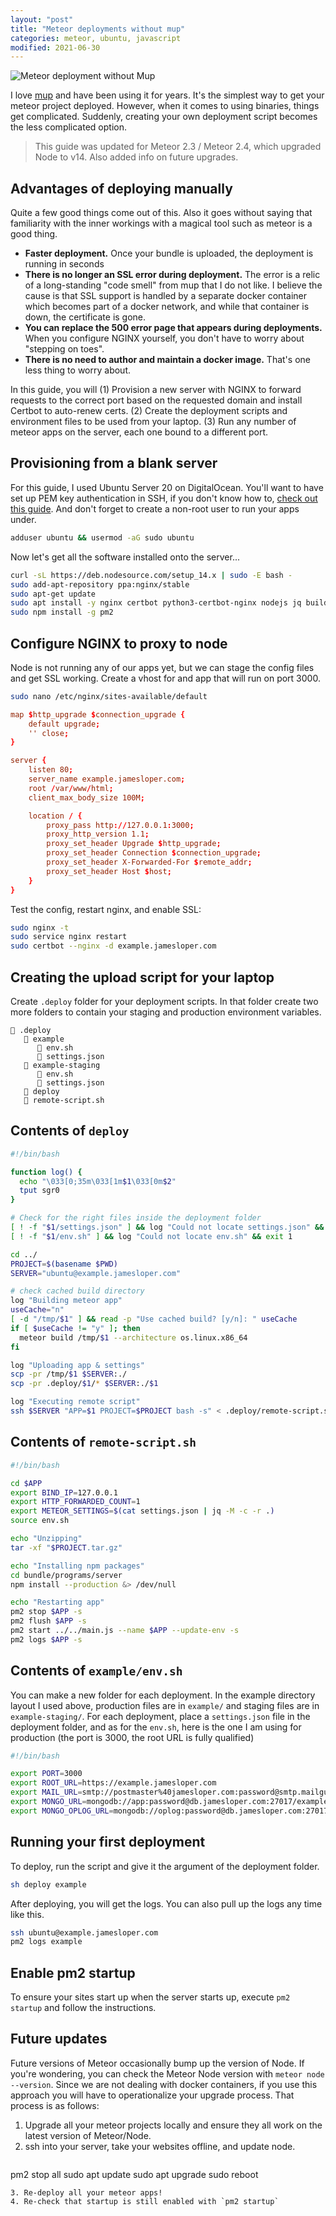 ```yaml
---
layout: "post"
title: "Meteor deployments without mup"
categories: meteor, ubuntu, javascript 
modified: 2021-06-30
---
```


<img src="/assets/meteor-deployment.png" alt="Meteor deployment without Mup" class="banner"/>

I love [mup](http://meteor-up.com/) and have been using it for years. It's the simplest way to get your meteor project deployed. However, when it comes to using binaries, things get complicated. Suddenly, creating your own deployment script becomes the less complicated option.

<!--more-->

> This guide was updated for Meteor 2.3 / Meteor 2.4, which upgraded Node to v14. Also added info on future upgrades.

## Advantages of deploying manually

Quite a few good things come out of this. Also it goes without saying that familiarity with the inner workings with a magical tool such as meteor is a good thing.

- **Faster deployment.** Once your bundle is uploaded, the deployment is running in seconds
- **There is no longer an SSL error during deployment.** The error is a relic of a long-standing "code smell" from mup that I do not like. I believe the cause is that SSL support is handled by a separate docker container which becomes part of a docker network, and while that container is down, the certificate is gone.
- **You can replace the 500 error page that appears during deployments.** When you configure NGINX yourself, you don't have to worry about "stepping on toes".
- **There is no need to author and maintain a docker image.** That's one less thing to worry about.

In this guide, you will (1) Provision a new server with NGINX to forward requests to the correct port based on the requested domain and install Certbot to auto-renew certs. (2) Create the deployment scripts and environment files to be used from your laptop. (3) Run any number of meteor apps on the server, each one bound to a different port.

## Provisioning from a blank server

For this guide, I used Ubuntu Server 20 on DigitalOcean. You'll want to have set up PEM key authentication in SSH, if you don't know how to, [check out this guide](https://www.digitalocean.com/community/tutorials/how-to-set-up-ssh-keys-on-ubuntu-20-04). And don't forget to create a non-root user to run your apps under.

``` bash
adduser ubuntu && usermod -aG sudo ubuntu
```

Now let's get all the software installed onto the server...

``` bash
curl -sL https://deb.nodesource.com/setup_14.x | sudo -E bash -
sudo add-apt-repository ppa:nginx/stable
sudo apt-get update
sudo apt install -y nginx certbot python3-certbot-nginx nodejs jq build-essential
sudo npm install -g pm2
```

## Configure NGINX to proxy to node

Node is not running any of our apps yet, but we can stage the config files and get SSL working. Create a vhost for and app that will run on port 3000.

``` bash
sudo nano /etc/nginx/sites-available/default
```

``` conf
map $http_upgrade $connection_upgrade {
    default upgrade;
    '' close;
}

server {
    listen 80;
    server_name example.jamesloper.com;
    root /var/www/html;
    client_max_body_size 100M;

    location / {
        proxy_pass http://127.0.0.1:3000;
        proxy_http_version 1.1;
        proxy_set_header Upgrade $http_upgrade;
        proxy_set_header Connection $connection_upgrade;
        proxy_set_header X-Forwarded-For $remote_addr;
        proxy_set_header Host $host;
    }
}
```

Test the config, restart nginx, and enable SSL:

``` bash
sudo nginx -t
sudo service nginx restart
sudo certbot --nginx -d example.jamesloper.com
```

## Creating the upload script for your laptop

Create `.deploy` folder for your deployment scripts. In that folder create two more folders to contain your staging and production environment variables.

``` directory
📂 .deploy
   📂 example
      📄 env.sh
      📄 settings.json
   📂 example-staging
      📄 env.sh
      📄 settings.json
   📄 deploy
   📄 remote-script.sh
```

## Contents of `deploy`

``` bash
#!/bin/bash

function log() {
  echo "\033[0;35m\033[1m$1\033[0m$2"
  tput sgr0
}

# Check for the right files inside the deployment folder
[ ! -f "$1/settings.json" ] && log "Could not locate settings.json" && exit 1
[ ! -f "$1/env.sh" ] && log "Could not locate env.sh" && exit 1

cd ../
PROJECT=$(basename $PWD)
SERVER="ubuntu@example.jamesloper.com"

# check cached build directory
log "Building meteor app"
useCache="n"
[ -d "/tmp/$1" ] && read -p "Use cached build? [y/n]: " useCache
if [ $useCache != "y" ]; then
  meteor build /tmp/$1 --architecture os.linux.x86_64
fi

log "Uploading app & settings"
scp -pr /tmp/$1 $SERVER:./
scp -pr .deploy/$1/* $SERVER:./$1

log "Executing remote script"
ssh $SERVER "APP=$1 PROJECT=$PROJECT bash -s" < .deploy/remote-script.sh
```

## Contents of `remote-script.sh`

``` bash
#!/bin/bash

cd $APP
export BIND_IP=127.0.0.1
export HTTP_FORWARDED_COUNT=1
export METEOR_SETTINGS=$(cat settings.json | jq -M -c -r .)
source env.sh

echo "Unzipping"
tar -xf "$PROJECT.tar.gz"

echo "Installing npm packages"
cd bundle/programs/server
npm install --production &> /dev/null

echo "Restarting app"
pm2 stop $APP -s
pm2 flush $APP -s
pm2 start ../../main.js --name $APP --update-env -s
pm2 logs $APP -s
```

## Contents of `example/env.sh`

You can make a new folder for each deployment. In the example directory layout I used above, production files are in `example/` and staging files are in `example-staging/`. For each deployment, place a `settings.json` file in the deployment folder, and as for the `env.sh`, here is the one I am using for production (the port is 3000, the root URL is fully qualified)

``` bash
#!/bin/bash

export PORT=3000
export ROOT_URL=https://example.jamesloper.com
export MAIL_URL=smtp://postmaster%40jamesloper.com:password@smtp.mailgun.org:587
export MONGO_URL=mongodb://app:password@db.jamesloper.com:27017/example
export MONGO_OPLOG_URL=mongodb://oplog:password@db.jamesloper.com:27017/local?authSource=admin
```

## Running your first deployment

To deploy, run the script and give it the argument of the deployment folder.

``` bash
sh deploy example
```

After deploying, you will get the logs. You can also pull up the logs any time like this.

``` bash
ssh ubuntu@example.jamesloper.com
pm2 logs example
```

## Enable pm2 startup
To ensure your sites start up when the server starts up, execute `pm2 startup` and follow the instructions.

## Future updates

Future versions of Meteor occasionally bump up the version of Node. If you're wondering, you can check the Meteor Node version with `meteor node --version`. Since we are not dealing with docker containers, if you use this approach you will have to operationalize your upgrade process. That process is as follows:

1. Upgrade all your meteor projects locally and ensure they all work on the latest version of Meteor/Node.
2. ssh into your server, take your websites offline, and update node.
   ``` bash
pm2 stop all
sudo apt update
sudo apt upgrade
sudo reboot
```
3. Re-deploy all your meteor apps!
4. Re-check that startup is still enabled with `pm2 startup`